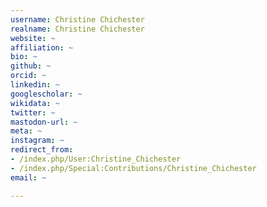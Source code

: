 ```yaml
---
username: Christine Chichester
realname: Christine Chichester
website: ~
affiliation: ~
bio: ~
github: ~
orcid: ~
linkedin: ~
googlescholar: ~
wikidata: ~
twitter: ~
mastodon-url: ~
meta: ~
instagram: ~
redirect_from:
- /index.php/User:Christine_Chichester
- /index.php/Special:Contributions/Christine_Chichester
email: ~

---
```

